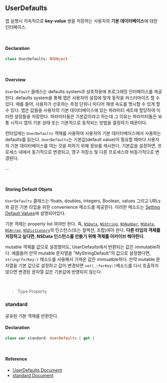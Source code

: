 ## UserDefaults

앱 실행시 지속적으로 **key-value** 쌍을 저장하는 사용자의 **기본 데이터베이스**에 대한 인터페이스.

<br>

#### Declaration

```swift
class UserDefaults: NSObject
```

<br>

#### Overview

`UserDefault` 클래스는 defaults system과 상호작용에 프로그래밍 인터페이스를 제공한다. defaults system을 통해 앱은 사용자의 설정에 맞게 동작을 커스터마이즈 할 수 있다. 예를 들어, 사용자가 선호하는 측정 단위나 미디어 재생 속도를 명시할 수 있게 할 수 있다. 앱은 값들을 사용자의 기본 데이터베이스에 있는 파라미터 세트에 할당하여 이러한 설정들을 저장한다. 파라미터들은 기본값이라고 하는데 그 이유는 파라미터들은 보통 시작시 앱의 기본 상태 또는 기본적으로 동작되는 방법을 결정하기 때문이다.

런타임에는 `UserDefaults` 객체를 사용하여 사용자의 기본 데이터베이스에서 사용하는 defaults를 읽는다. `UserDefaults`는 기본값(default value)이 필요할 때마다 사용자의 기본 데이터베이스를 여는 것을 피하기 위해 정보를 캐시한다. 기본값을 설정하면, 프로세스 내에서 동기적으로 변경되고, 영구 저장소 및 다른 프로세스와 비동기적으로 변경된다.

...

<br>

#### Storing Default Objets

`UserDefaults` 클래스는 floats, doubles, integers, Boolean, values 그리고 URLs와 같은 기본 타입을 위한 convenience 메소드를 제공한다. 이러한 메소드는 [Setting Default Values](https://developer.apple.com/documentation/foundation/userdefaults#1664798)에 설명되어있다.

기본 객체는 property list 여야만 한다. 즉, [`NSData`](https://developer.apple.com/documentation/foundation/nsdata), [`NSString`](https://developer.apple.com/documentation/foundation/nsstring), [`NSNumber`](https://developer.apple.com/documentation/foundation/nsnumber), [`NSDate`](https://developer.apple.com/documentation/foundation/nsdate), [`NSArray`](https://developer.apple.com/documentation/foundation/nsarray), [`NSDictionary`](https://developer.apple.com/documentation/foundation/nsdictionary)의 인스턴스(또는 컬렉션, 조합)여야 한다. **다른 타입의 객체를 저장하고 싶다면, NSData 인스턴스를 만들기 위해 객체를 아카이브 해야한다.**

mutable 객체를 값으로 설정했어도, UserDefaults에서 반환되는 값은 immutable하다. 예를들어 만약 mutable 문자열을 "MyStringDefault"의 값으로 설정했다면, `string(forKey:)` 메소드를 사용해서 가져온 값은 immuatble하다. 만약 mutable 문자열을 기본 값으로 설정하고 값이 변경되면 `set(_:forKey:)`메소드를 다시 호출하지 않으면 변경된 문자열 값은 기본값에 반영되지 않는다.

<br>

> Type Property

### standard

공유된 기본 객체를 반환한다.

#### Declaration

```swift
class var standard: UserDefaults { get }
```

<br>

#### Reference

- [UserDefaults Document](https://developer.apple.com/documentation/foundation/userdefaults)
- [standard Document](https://developer.apple.com/documentation/foundation/userdefaults/1416603-standard)